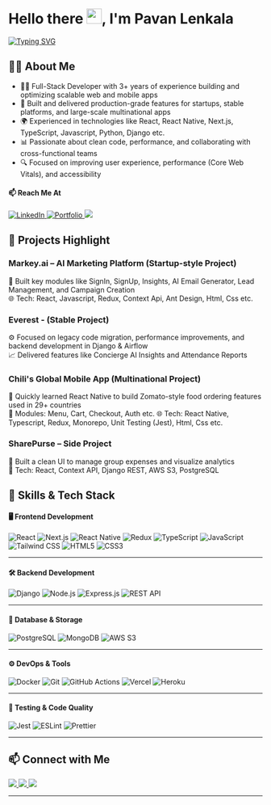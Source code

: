 <!---
Lpavan6445/Lpavan6445 is a ✨ special ✨ repository because its `README.md` (this file) appears on your GitHub profile.
You can click the Preview link to take a look at your changes.
--->

<h1 align="left">Hello there <img src="https://raw.githubusercontent.com/MartinHeinz/MartinHeinz/master/wave.gif" width="30px">, I'm Pavan Lenkala</h1>

[![Typing SVG](https://readme-typing-svg.herokuapp.com?font=Architects+Daughter&color=FF5733&size=25&center=false&lines=Full+Stack+Web+Developer;React,+Next.js,+Django,+React+Native;Problem+Solver+and+Quick+Learner)](https://git.io/typing-svg)

## 🙋‍♂️ About Me

- 👨‍💻 Full-Stack Developer with 3+ years of experience building and optimizing scalable web and mobile apps  
- 🚀 Built and delivered production-grade features for startups, stable platforms, and large-scale multinational apps  
- 🌍 Experienced in technologies like React, React Native, Next.js, TypeScript, Javascript, Python, Django etc.
- 📊 Passionate about clean code, performance, and collaborating with cross-functional teams  
- 🔍 Focused on improving user experience, performance (Core Web Vitals), and accessibility  
#### 📫 Reach Me At
<p align="left">
  <a href="https://www.linkedin.com/in/pvn1/" target="_blank">
    <img src="https://img.shields.io/badge/LinkedIn-%231E77B5.svg?style=for-the-badge&logo=linkedin&logoColor=white" alt="LinkedIn" />
  </a>
  <a href="https://pavan-lenkala-portfolio.vercel.app/" target="_blank">
    <img src="https://img.shields.io/badge/Portfolio-000000?style=for-the-badge&logo=vercel&logoColor=white" alt="Portfolio" />
  </a>
  <a href="mailto:L.pavan6445@gmail.com" target="_blank">
    <img src="https://img.shields.io/badge/Gmail-D14836?style=for-the-badge&logo=gmail&logoColor=white" />
  </a>
</p>

## 🧠 Projects Highlight

### Markey.ai – AI Marketing Platform (Startup-style Project) 
🚀 Built key modules like SignIn, SignUp, Insights, AI Email Generator, Lead Management, and Campaign Creation  
🌐 Tech: React, Javascript, Redux, Context Api, Ant Design, Html, Css etc.

### Everest - (Stable Project)
⚙️ Focused on legacy code migration, performance improvements, and backend development in Django & Airflow  
📈 Delivered features like Concierge AI Insights and Attendance Reports  

### Chili's Global Mobile App (Multinational Project)  
📱 Quickly learned React Native to build Zomato-style food ordering features used in 29+ countries  
🛒 Modules: Menu, Cart, Checkout, Auth etc. 
🌐 Tech: React Native, Typescript, Redux, Monorepo, Unit Testing (Jest), Html, Css etc.

### SharePurse – Side Project  
💸 Built a clean UI to manage group expenses and visualize analytics  
🧰 Tech: React, Context API, Django REST, AWS S3, PostgreSQL  

## 🚀 Skills & Tech Stack

#### 🖥️ Frontend Development
![React](https://img.shields.io/badge/React-61DAFB?style=for-the-badge&logo=react&logoColor=black)
![Next.js](https://img.shields.io/badge/Next.js-000000?style=for-the-badge&logo=next.js)
![React Native](https://img.shields.io/badge/React_Native-61DAFB?style=for-the-badge&logo=react&logoColor=black)
![Redux](https://img.shields.io/badge/Redux-764ABC?style=for-the-badge&logo=redux&logoColor=white)
![TypeScript](https://img.shields.io/badge/TypeScript-3178C6?style=for-the-badge&logo=typescript&logoColor=white)
![JavaScript](https://img.shields.io/badge/JavaScript-F7DF1E?style=for-the-badge&logo=javascript&logoColor=black)
![Tailwind CSS](https://img.shields.io/badge/Tailwind_CSS-38B2AC?style=for-the-badge&logo=tailwind-css&logoColor=white)
![HTML5](https://img.shields.io/badge/HTML5-E34F26?style=for-the-badge&logo=html5&logoColor=white)
![CSS3](https://img.shields.io/badge/CSS3-1572B6?style=for-the-badge&logo=css3&logoColor=white)

---

#### 🛠️ Backend Development
![Django](https://img.shields.io/badge/Django-092E20?style=for-the-badge&logo=django&logoColor=white)
![Node.js](https://img.shields.io/badge/Node.js-339933?style=for-the-badge&logo=node.js&logoColor=white)
![Express.js](https://img.shields.io/badge/Express.js-000000?style=for-the-badge&logo=express&logoColor=white)
![REST API](https://img.shields.io/badge/REST_API-005571?style=for-the-badge&logo=fastapi&logoColor=white)

---

#### 💾 Database & Storage
![PostgreSQL](https://img.shields.io/badge/PostgreSQL-4169E1?style=for-the-badge&logo=postgresql&logoColor=white)
![MongoDB](https://img.shields.io/badge/MongoDB-47A248?style=for-the-badge&logo=mongodb&logoColor=white)
![AWS S3](https://img.shields.io/badge/AWS_S3-232F3E?style=for-the-badge&logo=amazon-aws&logoColor=white)

---

#### ⚙️ DevOps & Tools
![Docker](https://img.shields.io/badge/Docker-2496ED?style=for-the-badge&logo=docker&logoColor=white)
![Git](https://img.shields.io/badge/Git-F05032?style=for-the-badge&logo=git&logoColor=white)
![GitHub Actions](https://img.shields.io/badge/GitHub_Actions-2088FF?style=for-the-badge&logo=github-actions&logoColor=white)
![Vercel](https://img.shields.io/badge/Vercel-000000?style=for-the-badge&logo=vercel&logoColor=white)
![Heroku](https://img.shields.io/badge/Heroku-430098?style=for-the-badge&logo=heroku&logoColor=white)

---

#### 🧪 Testing & Code Quality
![Jest](https://img.shields.io/badge/Jest-C21325?style=for-the-badge&logo=jest&logoColor=white)
![ESLint](https://img.shields.io/badge/ESLint-4B32C3?style=for-the-badge&logo=eslint&logoColor=white)
![Prettier](https://img.shields.io/badge/Prettier-F7B93E?style=for-the-badge&logo=prettier&logoColor=black)

---

## 📫 Connect with Me

<div align="left">
  <a href="mailto:L.pavan6445@gmail.com" target="_blank">
    <img src="https://img.shields.io/badge/Gmail-D14836?style=for-the-badge&logo=gmail&logoColor=white" />
  </a>
  <a href="https://www.linkedin.com/in/pvn1/" target="_blank">
    <img src="https://img.shields.io/badge/LinkedIn-%231E77B5.svg?&style=for-the-badge&logo=linkedin&logoColor=white" />
  </a>
  <a href="https://pavan-lenkala-portfolio.vercel.app/" target="_blank">
    <img src="https://img.shields.io/badge/Portfolio-1DA1F2?style=for-the-badge&logo=portfolio&logoColor=white" />
  </a>
</div>

---
